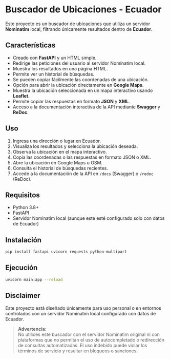 # Buscador de Ubicaciones - Ecuador

Este proyecto es un buscador de ubicaciones que utiliza un servidor **Nominatim** local, filtrando únicamente resultados dentro de **Ecuador**.

## Características

- Creado con **FastAPI** y un HTML simple.
- Redirige las peticiones del usuario al servidor Nominatim local.
- Muestra los resultados en una página HTML.
- Permite ver un historial de búsquedas.
- Se pueden copiar fácilmente las coordenadas de una ubicación.
- Opción para abrir la ubicación directamente en **Google Maps**.
- Muestra la ubicación seleccionada en un mapa interactivo usando **Leaflet**.
- Permite copiar las respuestas en formato **JSON** y **XML**.
- Acceso a la documentación interactiva de la API mediante **Swagger** y **ReDoc**.

## Uso

1. Ingresa una dirección o lugar en Ecuador.
2. Visualiza los resultados y selecciona la ubicación deseada.
3. Observa la ubicación en el mapa interactivo.
4. Copia las coordenadas o las respuestas en formato JSON o XML.
5. Abre la ubicación en Google Maps u OSM.
6. Consulta el historial de búsquedas recientes.
7. Accede a la documentación de la API en `/docs` (Swagger) o `/redoc` (ReDoc).

## Requisitos

- Python 3.8+
- FastAPI
- Servidor Nominatim local (aunque este esté configurado solo con datos de Ecuador)

## Instalación

```bash
pip install fastapi uvicorn requests python-multipart
```

## Ejecución

```bash
uvicorn main:app --reload
```

## Disclaimer

Este proyecto está diseñado únicamente para uso personal o en entornos controlados con un servidor Nominatim local configurado con datos de Ecuador.

> **Advertencia:**  
> No utilices este buscador con el servidor Nominatim original ni con plataformas que no permitan el uso de autocompletado o redirección de consultas automatizadas. El uso indebido puede violar los términos de servicio y resultar en bloqueos o sanciones.
